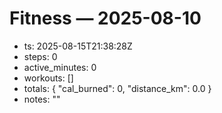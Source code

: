 # Fitness — 2025-08-10
- ts: 2025-08-15T21:38:28Z
- steps: 0
- active_minutes: 0
- workouts: []
- totals: { "cal_burned": 0, "distance_km": 0.0 }
- notes: ""
